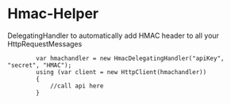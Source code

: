 # Hmac-Helper
DelegatingHandler to automatically add HMAC header to all your HttpRequestMessages

            var hmachandler = new HmacDelegatingHandler("apiKey", "secret", "HMAC");
            using (var client = new HttpClient(hmachandler))
            {
                //call api here
            }
